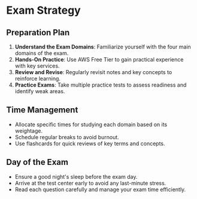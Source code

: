 # Exam Strategy

## Preparation Plan

1. **Understand the Exam Domains**: Familiarize yourself with the four main domains of the exam.
2. **Hands-On Practice**: Use AWS Free Tier to gain practical experience with key services.
3. **Review and Revise**: Regularly revisit notes and key concepts to reinforce learning.
4. **Practice Exams**: Take multiple practice tests to assess readiness and identify weak areas.

## Time Management

- Allocate specific times for studying each domain based on its weightage.
- Schedule regular breaks to avoid burnout.
- Use flashcards for quick reviews of key terms and concepts.

## Day of the Exam

- Ensure a good night's sleep before the exam day.
- Arrive at the test center early to avoid any last-minute stress.
- Read each question carefully and manage your exam time efficiently.

